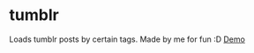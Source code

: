 tumblr
======

Loads tumblr posts by certain tags. Made by me for fun :D
<a href="http://idarbek.com/tumblr">Demo</a>
